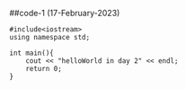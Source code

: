 ##code-1 (17-February-2023)
```
#include<iostream>
using namespace std;

int main(){
    cout << "helloWorld in day 2" << endl; 
    return 0;
}
```